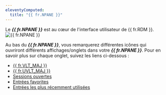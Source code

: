 ```yaml
---
eleventyComputed:
  title: "{{ fr.NPANE }}"
---
```

Le ***{{ fr.NPANE }}*** est au cœur de l'interface utilisateur de {{ fr.RDM }}.
![{{ fr.NPANE }}](https://cdnweb.devolutions.net/docs/fr/rdm/mac/clip4409.png)

Au bas du ***{{ fr.NPANE }}***, vous remarquerez différentes icônes qui ouvriront différents affichages/onglets dans votre ***{{ fr.NPANE }}***. Pour en savoir plus sur chaque onglet, suivez les liens ci-dessous :

* [{{ fr.VLT_MAJ }}](/fr/rdm/mac/commands/view/vaults/)
* [{{ fr.UVLT_MAJ }}](/fr/rdm/mac/user-interface/navigation-pane/user-vault/)
* [Sessions ouvertes](/fr/rdm/mac/commands/view/opened-sessions/)
* [Entrées favorites](/fr/rdm/mac/user-interface/navigation-pane/favorite-entries/)
* [Entrées les plus récemment utilisées](/fr/rdm/mac/user-interface/navigation-pane/most-recently-used-entries/)
